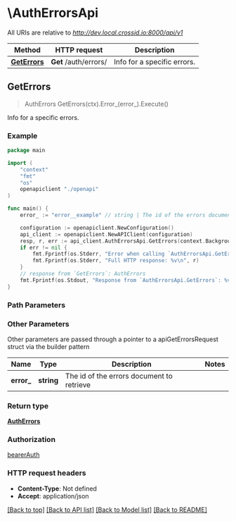 # \AuthErrorsApi

All URIs are relative to *http://dev.local.crossid.io:8000/api/v1*

Method | HTTP request | Description
------------- | ------------- | -------------
[**GetErrors**](AuthErrorsApi.md#GetErrors) | **Get** /auth/errors/ | Info for a specific errors.



## GetErrors

> AuthErrors GetErrors(ctx).Error_(error_).Execute()

Info for a specific errors.

### Example

```go
package main

import (
    "context"
    "fmt"
    "os"
    openapiclient "./openapi"
)

func main() {
    error_ := "error__example" // string | The id of the errors document to retrieve

    configuration := openapiclient.NewConfiguration()
    api_client := openapiclient.NewAPIClient(configuration)
    resp, r, err := api_client.AuthErrorsApi.GetErrors(context.Background()).Error_(error_).Execute()
    if err != nil {
        fmt.Fprintf(os.Stderr, "Error when calling `AuthErrorsApi.GetErrors``: %v\n", err)
        fmt.Fprintf(os.Stderr, "Full HTTP response: %v\n", r)
    }
    // response from `GetErrors`: AuthErrors
    fmt.Fprintf(os.Stdout, "Response from `AuthErrorsApi.GetErrors`: %v\n", resp)
}
```

### Path Parameters



### Other Parameters

Other parameters are passed through a pointer to a apiGetErrorsRequest struct via the builder pattern


Name | Type | Description  | Notes
------------- | ------------- | ------------- | -------------
 **error_** | **string** | The id of the errors document to retrieve | 

### Return type

[**AuthErrors**](AuthErrors.md)

### Authorization

[bearerAuth](../README.md#bearerAuth)

### HTTP request headers

- **Content-Type**: Not defined
- **Accept**: application/json

[[Back to top]](#) [[Back to API list]](../README.md#documentation-for-api-endpoints)
[[Back to Model list]](../README.md#documentation-for-models)
[[Back to README]](../README.md)

